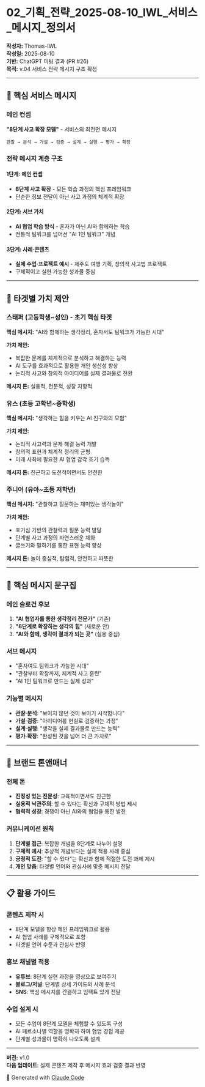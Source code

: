 # 02_기획_전략_2025-08-10_IWL_서비스_메시지_정의서

**작성자:** Thomas-IWL  
**작성일:** 2025-08-10  
**기반:** ChatGPT 미팅 결과 (PR #26)  
**목적:** v.04 서비스 전략 메시지 구조 확정

---

## 🎯 핵심 서비스 메시지

### 메인 컨셉
**"8단계 사고 확장 모델"** - 서비스의 최전면 메시지

```
관찰 → 분석 → 가설 → 검증 → 설계 → 실행 → 평가 → 확장
```

### 전략 메시지 계층 구조

#### 1단계: 메인 컨셉
- **8단계 사고 확장** - 모든 학습 과정의 핵심 프레임워크
- 단순한 정보 전달이 아닌 사고 과정의 체계적 확장

#### 2단계: 서브 가치
- **AI 협업 학습 방식** - 혼자가 아닌 AI와 함께하는 학습
- 전통적 팀워크를 넘어선 "AI 1인 팀워크" 개념

#### 3단계: 사례·콘텐츠
- **실제 수업·프로젝트 예시** - 제주도 여행 기획, 창의적 사고법 프로젝트
- 구체적이고 실현 가능한 성과물 중심

---

## 🎯 타겟별 가치 제안

### 스태퍼 (고등학생~성인) - 초기 핵심 타겟
**핵심 메시지:** "AI와 함께하는 생각정리, 혼자서도 팀워크가 가능한 시대"

**가치 제안:**
- 복잡한 문제를 체계적으로 분석하고 해결하는 능력
- AI 도구를 효과적으로 활용한 개인 생산성 향상
- 논리적 사고와 창의적 아이디어를 실제 결과물로 전환

**메시지 톤:** 실용적, 전문적, 성장 지향적

### 유스 (초등 고학년~중학생)
**핵심 메시지:** "생각하는 힘을 키우는 AI 친구와의 모험"

**가치 제안:**
- 논리적 사고력과 문제 해결 능력 개발
- 창의적 표현과 체계적 정리의 균형
- 미래 사회에 필요한 AI 협업 감각 조기 습득

**메시지 톤:** 친근하고 도전적이면서도 안전한

### 주니어 (유아~초등 저학년)
**핵심 메시지:** "관찰하고 질문하는 재미있는 생각놀이"

**가치 제안:**
- 호기심 기반의 관찰력과 질문 능력 발달
- 단계별 사고 과정의 자연스러운 체화
- 글쓰기와 말하기를 통한 표현 능력 향상

**메시지 톤:** 놀이 중심적, 탐험적, 안전하고 따뜻한

---

## 📢 핵심 메시지 문구집

### 메인 슬로건 후보
1. **"AI 협업자를 통한 생각정리 전문가"** (기존)
2. **"8단계로 확장하는 생각의 힘"** (새로운 안)
3. **"AI와 함께, 생각이 결과가 되는 곳"** (실용 중심)

### 서브 메시지
- "혼자여도 팀워크가 가능한 시대"
- "관찰부터 확장까지, 체계적 사고 훈련"
- "AI 1인 팀워크로 만드는 실제 성과"

### 기능별 메시지
- **관찰·분석**: "보이지 않던 것이 보이기 시작합니다"
- **가설·검증**: "아이디어를 현실로 검증하는 과정"
- **설계·실행**: "생각을 실제 결과물로 만드는 능력"
- **평가·확장**: "완성된 것을 넘어 더 큰 가치로"

---

## 🎨 브랜드 톤앤매너

### 전체 톤
- **진정성 있는 전문성**: 교육적이면서도 친근한
- **실용적 낙관주의**: 할 수 있다는 확신과 구체적 방법 제시
- **협력적 성장**: 경쟁이 아닌 AI와의 협업을 통한 발전

### 커뮤니케이션 원칙
1. **단계별 접근**: 복잡한 개념을 8단계로 나누어 설명
2. **구체적 예시**: 추상적 개념보다는 실제 적용 사례 중심
3. **긍정적 도전**: "할 수 있다"는 확신과 함께 적절한 도전 과제 제시
4. **개인 맞춤**: 타겟별 언어와 관심사에 맞춘 메시지 전달

---

## 📋 활용 가이드

### 콘텐츠 제작 시
- 8단계 모델을 항상 메인 프레임워크로 활용
- AI 협업 사례를 구체적으로 포함
- 타겟별 언어 수준과 관심사 반영

### 홍보 채널별 적용
- **유튜브**: 8단계 실현 과정을 영상으로 보여주기
- **블로그/저널**: 단계별 상세 가이드와 사례 분석
- **SNS**: 핵심 메시지를 간결하고 임팩트 있게 전달

### 수업 설계 시
- 모든 수업이 8단계 모델을 체험할 수 있도록 구성
- AI 페르소나별 역할을 명확히 하여 협업 경험 제공
- 단계별 성과물이 명확히 나오도록 설계

---
**버전:** v1.0  
**다음 업데이트**: 실제 콘텐츠 제작 후 메시지 효과 검증 결과 반영

🤖 Generated with [Claude Code](https://claude.ai/code)